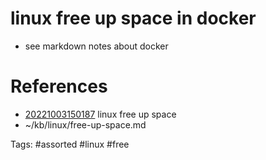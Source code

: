 # linux free up space in docker
* see markdown notes about docker

# References
- [20221003150187](/zet/20221003150187/README.md) linux free up space
- ~/kb/linux/free-up-space.md

Tags:
    #assorted #linux #free
